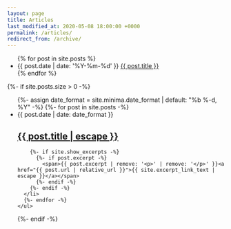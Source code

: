 ```yaml
---
layout: page
title: Articles
last_modified_at: 2020-05-08 18:00:00 +0000
permalink: /articles/
redirect_from: /archive/
---
```


<ul class="post-archive nobull">
  {% for post in site.posts %}
    <li>
        <span class="post-meta">{{ post.date | date: '%Y-%m-%d' }}</span>
        <a href="{{ post.url }}">{{ post.title }}</a>
    </li>
  {% endfor %}
</ul>

{%- if site.posts.size > 0 -%}
    <ul class="post-list">
      {%- assign date_format = site.minima.date_format | default: "%b %-d, %Y" -%}
      {%- for post in site.posts -%}
      <li>
        <span class="post-meta">{{ post.date | date: date_format }}</span>
        <h2>
          <a class="post-link" href="{{ post.url | relative_url }}">{{ post.title | escape }}</a>
        </h2>

        {%- if site.show_excerpts -%}
          {%- if post.excerpt -%}
            <span>{{ post.excerpt | remove: '<p>' | remove: '</p>' }}<a href="{{ post.url | relative_url }}">{{ site.excerpt_link_text | escape }}</a></span>
          {%- endif -%}
        {%- endif -%}
      </li>
      {%- endfor -%}
    </ul>

  {%- endif -%}
